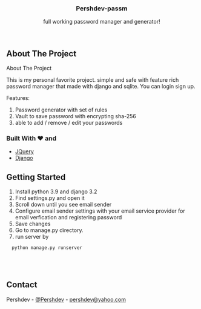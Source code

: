 <div align="center">
  <h3 align="center">Pershdev-passm</h3>

  <p align="center">
    full working password manager and generator!
    <br />
    <br />
    <br />
  </p>
</div>



<div id="about-the-project">
  <h2>About The Project</h2>About The Project
</div>



This is my personal favorite project. simple and safe with feature rich password manager that made with django and sqlite.
You can login sign up.

Features:

1. Password generator with set of rules
2. Vault to save password with encrypting sha-256
3. able to add / remove / edit your passwords


### Built With ❤ and

* [JQuery](https://jquery.com)
* [Django](https://www.djangoproject.com/)


<!-- GETTING STARTED -->
## Getting Started

1. Install python 3.9 and django 3.2
2. Find settings.py and open it
3. Scroll down until you see email sender
4. Configure email sender settings with your email service provider for email verfication and registering password 
5. Save changes
6. Go to manage.py directory.
7. run server by 
```sh
  python manage.py runserver
```
</br></br>

<!-- CONTACT -->
## Contact

Pershdev - [@Pershdev](https://twitter.com/pershdev) - pershdev@yahoo.com



